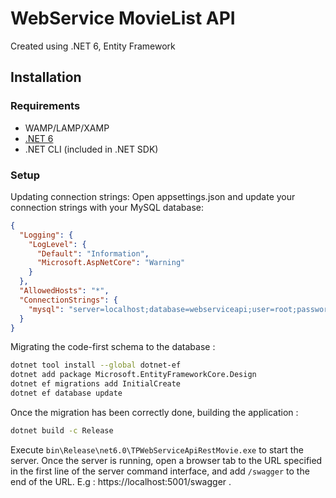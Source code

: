 
# WebService MovieList API
Created using .NET 6, Entity Framework

## Installation
### Requirements
- WAMP/LAMP/XAMP
- [.NET 6](https://dotnet.microsoft.com/en-us/download/dotnet/6.0)
- .NET CLI (included in .NET SDK)
### Setup
Updating connection strings:
Open appsettings.json and update your connection strings with your MySQL database:
```json
{
  "Logging": {
    "LogLevel": {
      "Default": "Information",
      "Microsoft.AspNetCore": "Warning"
    }
  },
  "AllowedHosts": "*",
  "ConnectionStrings": {
    "mysql": "server=localhost;database=webserviceapi;user=root;password=" <--- change
  }
}
```
Migrating the code-first schema to the database :
```bash
dotnet tool install --global dotnet-ef
dotnet add package Microsoft.EntityFrameworkCore.Design
dotnet ef migrations add InitialCreate
dotnet ef database update
```
Once the migration has been correctly done, building the application : 
```bash
dotnet build -c Release
```
Execute `bin\Release\net6.0\TPWebServiceApiRestMovie.exe` to start the server.
Once the server is running, open a browser tab to the URL specified in the first line of the server command interface, and add `/swagger`
to the end of the URL.
E.g : https://localhost:5001/swagger .
